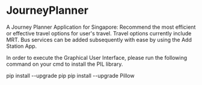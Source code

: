 # JourneyPlanner

A Journey Planner Application for Singapore:
Recommend the most efficient or effective travel options for user's travel. Travel options currently include MRT. Bus services can be added subsequently with ease by using the Add Station App.

In order to execute the Graphical User Interface, please run the following command on your cmd to install the PIL library.

pip install --upgrade pip
pip install --upgrade Pillow